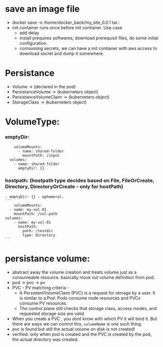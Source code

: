 # save an image file
- docker save -o /home/docker_back/my_site_0.0.1 tar.<NAME>:<TAG1>
- init container runs once before init contianer. Use case
    - add delay
    - install prequires softwares, download prerequisit files, do some initial configuration.
    - comsuming secrets, we can have a init contianer with aws access to download secret and dump it somewhere.

# Persistance
- Volume -> (declared in the pod)
- PersistanceVolume -> (kuberneters object)
- PersistanceVolumeClaim -> (kuberneters object)
- StorageClass -> (kuberneters object)

# VolumeType:
### emptyDir:
```
    volumeMounts:
      - name: shared-folder
        mountPath: /input
  volumes:
    - name: shared-folder
      emptyDir: {}
```


### hostpath: (hostpath type decides based on File, FileOrCreate, Directory, DirectoryOrCreate - only for hostPath)
    - emptyDir: {} - ephemeral.
    ```
        volumeMounts:
      - name: my-vol-01
        mountPath: /vol-path
    volumes:
        - name: my-vol-01
          hostPath:
            path: /testdir
            type: Directory
    ```

# persistance volume:
- abstract away the volume creation and treats volume just as a consumeable resource. basically move out volume definition from pod.
- pod -> pvc -> pv
- PVC - PV matching criteria - 
    - A PersistentVolumeClaim (PVC) is a request for storage by a user. It is similar to a Pod. Pods consume node resources and PVCs consume PV resources. 
    - The control plane still checks that storage class, access modes, and requested storage size are valid.
- When you create a PVC , you dont know with which PV it will bind it. But there are ways we can control this, `volumeName` is one such thing. 
- pvc is found but still the actual volume on disk is not created!
- verified: only when pod is created and the PVC is created by the pod, the actual directory was created.